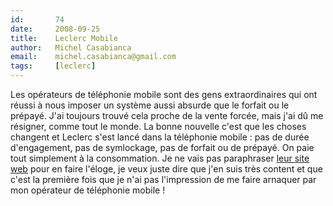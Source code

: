 ```yaml
---
id:       74
date:     2008-09-25
title:    Leclerc Mobile
author:   Michel Casabianca
email:    michel.casabianca@gmail.com
tags:     [leclerc]
---
```


Les opérateurs de téléphonie mobile sont des gens extraordinaires qui ont réussi à nous imposer un système aussi absurde que le forfait ou le prépayé. J'ai toujours trouvé cela proche de la vente forcée, mais j'ai dû me résigner, comme tout le monde. La bonne nouvelle c'est que les choses changent et Leclerc s'est lancé dans la téléphonie mobile : pas de durée d'engagement, pas de symlockage, pas de forfait ou de prépayé. On paie tout simplement à la consommation. Je ne vais pas paraphraser [leur site web](http://www.leclercmobile.com/) pour en faire l'éloge, je veux juste dire que j'en suis très content et que c'est la première fois que je n'ai pas l'impression de me faire arnaquer par mon opérateur de téléphonie mobile !

